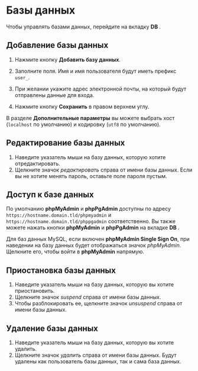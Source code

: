 # Базы данных

Чтобы управлять базами данных, перейдите на вкладку **DB <i class="fas fa-fw fa-database"></i>**.

## Добавление базы данных

1. Нажмите кнопку **<i class="fas fa-fw fa-plus-circle"></i> Добавить базу данных**.

2. Заполните поля. Имя и имя пользователя будут иметь префикс `user_`.
3. При желании укажите адрес электронной почты, на который будут отправлены данные для входа.
4. Нажмите кнопку **<i class="fas fa-fw fa-save"></i> Сохранить** в правом верхнем углу.

В разделе **Дополнительные параметры** вы можете выбрать хост (`localhost` по умолчанию) и кодировку (`utf8` по умолчанию).

## Редактирование базы данных

1. Наведите указатель мыши на базу данных, которую хотите отредактировать.
2. Щелкните значок <i class="fas fa-fw fa-pencil-alt"><span class="visually-hidden">редактировать</span></i> справа от имени базы данных. Если вы не хотите менять пароль, оставьте поле пароля пустым.

## Доступ к базе данных

По умолчанию **phpMyAdmin** и **phpPgAdmin** доступны по адресу `https://hostname.domain.tld/phpmyadmin` и `https://hostname.domain.tld/phppgadmin` соответственно. Вы также можете нажать кнопки **<i class="fas fa-fw fa-database"></i> phpMyAdmin** и **<i class="fas fa-fw fa-database"></i> phpPgAdmin** на вкладке **DB <i class="fas fa-fw fa-database"></i>**.

Для баз данных MySQL, если включен **phpMyAdmin Single Sign On**, при наведении на базу данных будет отображаться значок <i class="fas fa-fw fa-sign-in-alt"><span class="visually-hidden">phpMyAdmin</span></i>. Щелкните его, чтобы войти в **phpMyAdmin** напрямую.

## Приостановка базы данных

1. Наведите указатель мыши на базу данных, которую вы хотите приостановить.
2. Щелкните значок <i class="fas fa-fw fa-pause"><span class="visually-hidden">suspend</span></i> справа от имени базы данных.
3. Чтобы разблокировать ее, щелкните значок <i class="fas fa-fw fa-play"><span class="visually-hidden">unsuspend</span></i> справа от имени базы данных.

## Удаление базы данных

1. Наведите указатель мыши на базу данных, которую вы хотите удалить.
2. Щелкните значок <i class="fas fa-fw fa-trash"><span class="visually-hidden">удалить</span></i> справа от имени базы данных. Будут удалены как пользователь базы данных, так и сама база данных.
